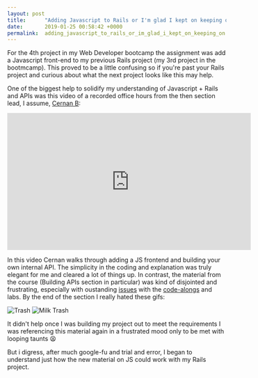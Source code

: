 ```yaml
---
layout: post
title:      "Adding Javascript to Rails or I'm glad I kept on keeping on"
date:       2019-01-25 00:58:42 +0000
permalink:  adding_javascript_to_rails_or_im_glad_i_kept_on_keeping_on
---
```



For the 4th project in my Web Developer bootcamp the assignment was add a Javascript front-end to my previous Rails project (my 3rd project in the bootmcamp). This proved to be a little confusing so if you're past your Rails project and curious about what the next project looks like this may help.

One of the biggest help to solidify my understanding of Javascript + Rails and APIs was this video of a recorded office hours from the then section lead, I assume, [Cernan B](https://github.com/cernanb):

<iframe width="560" height="315" src="https://www.youtube.com/embed/oHPM0ekV7zQ" frameborder="0" allow="accelerometer; autoplay; encrypted-media; gyroscope; picture-in-picture" allowfullscreen></iframe>

In this video Cernan walks through adding a JS frontend and building your own internal API. The simplicity in the coding and explanation was truly elegant for me and cleared a lot of things up. In contrast, the material from the course (Building APIs section in particular) was kind of disjointed and frustrating, especially with oustanding [issues](https://github.com/learn-co-students/diy-json-serializer-lab-v-000/issues) with the [code-alongs](https://github.com/learn-co-students/returning-string-data-v-000/issues/206) and labs. By the end of the section I really hated these gifs: 

![Trash](https://camo.githubusercontent.com/c353f7b08af29dd86562dfda119d6d939b37d6df/687474703a2f2f692e67697068792e636f6d2f4f334178376e785265726249342e676966) ![Milk Trash](https://camo.githubusercontent.com/a267352aa24ab164ec87ba6249145ed6c2a0dfd5/687474703a2f2f692e67697068792e636f6d2f54734d6e765373664b7a5468752e676966)

It didn't help once I was building my project out to meet the requirements I was referencing this material again in a frustrated mood only to be met with looping taunts 😫

But i digress, after much google-fu and trial and error, I began to understand just how the new material on JS could work with my Rails project. 


